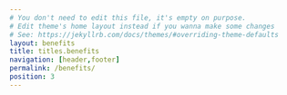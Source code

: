 ```yaml
---
# You don't need to edit this file, it's empty on purpose.
# Edit theme's home layout instead if you wanna make some changes
# See: https://jekyllrb.com/docs/themes/#overriding-theme-defaults
layout: benefits
title: titles.benefits
navigation: [header,footer]
permalink: /benefits/
position: 3
---
```

